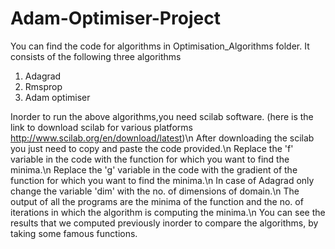 # Adam-Optimiser-Project
You can find the code for algorithms in Optimisation_Algorithms folder.
It consists of the following three algorithms
1. Adagrad
2. Rmsprop
3. Adam optimiser

Inorder to run the above algorithms,you need scilab software.
(here is the link to download scilab for various platforms http://www.scilab.org/en/download/latest)\n
After downloading the scilab you just need to copy and paste the code provided.\n
Replace the 'f' variable in the code with the function for which you want to find the minima.\n
Replace the 'g' variable in the code with the gradient of the function for which you want to find the minima.\n
In case of Adagrad only change the variable 'dim' with the no. of dimensions of domain.\n
The output of all the programs are the minima of the function and the no. of iterations in which the algorithm
is computing the minima.\n
You can see the results that we computed previously inorder to compare the algorithms, by taking some famous functions.
